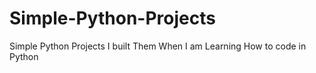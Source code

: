 # Simple-Python-Projects
Simple Python Projects I built Them When I am Learning How to code in Python
